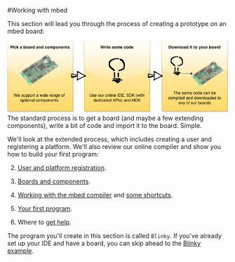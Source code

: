 <head>
<link href="https://github.com/ARMmbed/Handbooks_v2/blob/master/FullCSS.css" type="text/css" rel="stylesheet"></link>
</head>


#Working with mbed

This section will lead you through the process of creating a prototype on an mbed board:

<div id="imagec">
<img src="/Getting_Started/Images/fullmbedprocess.png">
</div>
<div id="caption">
The standard process is to get a board (and maybe a few extending components), write a bit of code and import it to the board. Simple.
</div>

We'll look at the extended process, which includes creating a user and registering a platform. We'll also review our online compiler and show you how to build your first program:

2. [User and platform registration](/Getting_Started/User_Plat_Reg/). 

1. [Boards and components](/Getting_Started/Plat_Comp_Intro/). 

3. [Working with the mbed compiler](/Getting_Started/Using_IDE/) and [some shortcuts](/Getting_Started/IDE_Shortcuts/).

4. [Your first program](/Getting_Started/First_Pro/).

5. Where to [get help](/Getting_Started/Questions/).

The program you'll create in this section is called `Blinky`. If you've already set up your IDE and have a board, you can skip ahead to the [Blinky example](/Getting_Started/First_Pro/).
